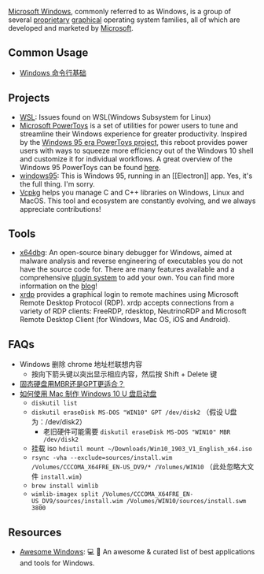 [Microsoft Windows](https://en.wikipedia.org/wiki/Microsoft_Windows), commonly referred to as Windows, is a group of several [proprietary](https://en.wikipedia.org/wiki/Proprietary_software) [graphical](https://en.wikipedia.org/wiki/Graphical_user_interface) operating system families, all of which are developed and marketed by [Microsoft](https://en.wikipedia.org/wiki/Microsoft).



## Common Usage
- [Windows 命令行基础](https://blog.henix.info/blog/windows-cmdbasic/)



## Projects
- [WSL](https://github.com/microsoft/WSL): Issues found on WSL(Windows Subsystem for Linux)
- [Microsoft PowerToys](https://github.com/microsoft/PowerToys) is a set of utilities for power users to tune and streamline their Windows experience for greater productivity. Inspired by the [Windows 95 era PowerToys project](https://en.wikipedia.org/wiki/Microsoft_PowerToys), this reboot provides power users with ways to squeeze more efficiency out of the Windows 10 shell and customize it for individual workflows. A great overview of the Windows 95 PowerToys can be found [here](https://socket3.wordpress.com/2016/10/22/using-windows-95-powertoys/).
- [windows95](https://github.com/felixrieseberg/windows95): This is Windows 95, running in an [[Electron]] app. Yes, it's the full thing. I'm sorry.
- [Vcpkg](https://github.com/microsoft/vcpkg) helps you manage C and C++ libraries on Windows, Linux and MacOS. This tool and ecosystem are constantly evolving, and we always appreciate contributions!



## Tools
- [x64dbg](https://github.com/x64dbg/x64dbg): An open-source binary debugger for Windows, aimed at malware analysis and reverse engineering of executables you do not have the source code for. There are many features available and a comprehensive [plugin system](http://plugins.x64dbg.com/) to add your own. You can find more information on the [blog](https://x64dbg.com/blog)!
- [xrdp](https://github.com/neutrinolabs/xrdp) provides a graphical login to remote machines using Microsoft Remote Desktop Protocol (RDP). xrdp accepts connections from a variety of RDP clients: FreeRDP, rdesktop, NeutrinoRDP and Microsoft Remote Desktop Client (for Windows, Mac OS, iOS and Android).



## FAQs
- Windows 删除 chrome 地址栏联想内容
  - 按向下箭头键以突出显示相应内容，然后按 Shift + Delete 键
- [固态硬盘用MBR还是GPT更适合？](https://www.cnblogs.com/zhuyongzhe/p/7362850.html)
- [如何使用 Mac 制作 Windows 10 U 盘启动盘](https://www.freecodecamp.org/chinese/news/how-make-a-windows-10-usb-using-your-mac-build-a-bootable-iso-from-your-macs-terminal/)
  - `diskutil list`
  - `diskutil eraseDisk MS-DOS "WIN10" GPT /dev/disk2` （假设 U盘 为：/dev/disk2）
    - 老旧硬件可能需要 `diskutil eraseDisk MS-DOS "WIN10" MBR /dev/disk2`
  - 挂载 iso `hdiutil mount ~/Downloads/Win10_1903_V1_English_x64.iso`
  - `rsync -vha --exclude=sources/install.wim /Volumes/CCCOMA_X64FRE_EN-US_DV9/* /Volumes/WIN10` （此处忽略大文件 `install.wim`）
  - `brew install wimlib`
  - `wimlib-imagex split /Volumes/CCCOMA_X64FRE_EN-US_DV9/sources/install.wim /Volumes/WIN10/sources/install.swm 3800`



## Resources
- [Awesome Windows](https://github.com/Awesome-Windows/Awesome): 💻 🎉 An awesome & curated list of best applications and tools for Windows.
